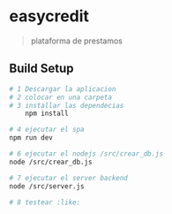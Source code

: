 # easycredit

> plataforma de prestamos

## Build Setup

``` bash
# 1 Descargar la aplicacion
# 2 colocar en una carpeta
# 3 installar las dependecias
    npm install

# 4 ejecutar el spa
npm run dev

# 6 ejecutar el nodejs /src/crear_db.js
node /src/crear_db.js

# 7 ejecutar el server backend
node /src/server.js

# 8 testear :like:
```